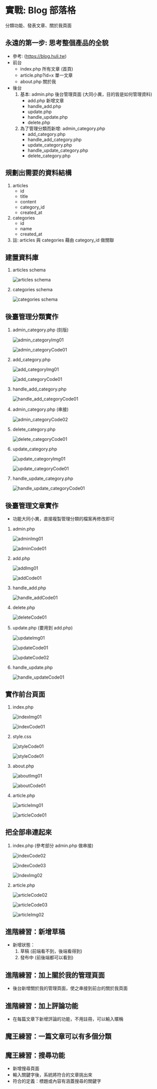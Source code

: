 # 實戰: Blog 部落格
分類功能、發表文章、關於我頁面
## 永遠的第一步: 思考整個產品的全貌
* 參考: (https://blog.huli.tw)
* 前台
  * index.php 所有文章 (首頁)
  * article.php?id=x 單一文章
  * about.php 關於我
* 後台
  1. 基本: admin.php 後台管理頁面 (大同小異，目的皆是如何管理資料)
     * add.php 新增文章
     * handle_add.php
     * update.php
     * handle_update.php
     * delete.php
  2. 為了管理分類而新增: admin_category.php
     * add_category.php
     * handle_add_category.php
     * update_category.php
     * handle_update_category.php
     * delete_category.php
## 規劃出需要的資料結構
1. articles
   * id
   * title
   * content
   * category_id
   * created_at
2. categories
   * id
   * name
   * created_at
3. 註: articles 與 categories 藉由 category_id 做關聯
## 建置資料庫
1. articles schema

   ![articles schema](./articlesSchema.png)
2. categories schema

   ![categories schema](./categoriesSchema.png)
## 後臺管理分類實作
1. admin_category.php (刻版)

   ![admin_categoryImg01](./admin_categoryImg01.png)

   ![admin_categoryCode01](./admin_categoryCode01.png)
2. add_category.php

   ![add_categoryImg01](./add_categoryImg01.png)

   ![add_categoryCode01](./add_categoryCode01.png)
3. handle_add_category.php

   ![handle_add_categoryCode01](./handle_add_categoryCode01.png)
4. admin_category.php (串接)

   ![admin_categoryCode02](./admin_categoryCode02.png)
5. delete_category.php

   ![delete_categoryCode01](./delete_categoryCode01.png)
6. update_category.php

   ![update_categoryImg01](./update_categoryImg01.png)

   ![update_categoryCode01](./update_categoryCode01.png)
7. handle_update_category.php

   ![handle_update_categoryCode01](./handle_update_categoryCode01.png)
## 後臺管理文章實作
* 功能大同小異，直接複製管理分類的檔案再修改即可
1. admin.php

   ![adminImg01](./adminImg01.png)

   ![adminCode01](./adminCode01.png)
2. add.php

   ![addImg01](./addImg01.png)

   ![addCode01](./addCode01.png)
3. handle_add.php

   ![handle_addCode01](handle_addCode01.png)
4. delete.php

   ![deleteCode01](./deleteCode01.png)
5. update.php (要用到 add.php)

   ![updateImg01](./updateImg01.png)

   ![updateCode01](./updateCode01.png)

   ![updateCode02](./updateCode02.png)
6. handle_update.php

   ![handle_updateCode01](./handle_updateCode01.png)
## 實作前台頁面
1. index.php

   ![indexImg01](./indexImg01.png)

   ![indexCode01](./indexCode01.png)
2. style.css

   ![styleCode01](./styleCode01.png)

   ![styleCode01](./styleCode02.png)
3. about.php

   ![aboutImg01](./aboutImg01.png)

   ![aboutCode01](./aboutCode01.png)
4. article.php

   ![articleImg01](./articleImg01.png)

   ![articleCode01](./articleCode01.png)
## 把全部串連起來
1. index.php (參考部分 admin.php 做串接)

   ![indexCode02](./indexCode02.png)

   ![indexCode03](./indexCode03.png)

   ![indexImg02](./indexImg02.png)
2. article.php

   ![articleCode02](./articleCode02.png)

   ![articleCode03](./articleCode03.png)

   ![articleImg02](./articleImg02.png)
## 進階練習：新增草稿
* 新增狀態：
  1. 草稿 (前端看不到，後端看得到)
  2. 發布中 (前後端都可以看到)
## 進階練習：加上關於我的管理頁面
* 後台新增關於我的管理頁面，使之串接到前台的關於我頁面
## 進階練習：加上評論功能
* 在每篇文章下新增評論的功能，不用註冊，可以輸入暱稱
## 魔王練習：一篇文章可以有多個分類
## 魔王練習：搜尋功能
* 新增搜尋頁面
* 輸入關鍵字後，系統將符合的文章挑出來
* 符合的定義：標題或內容有涵蓋搜尋的關鍵字
